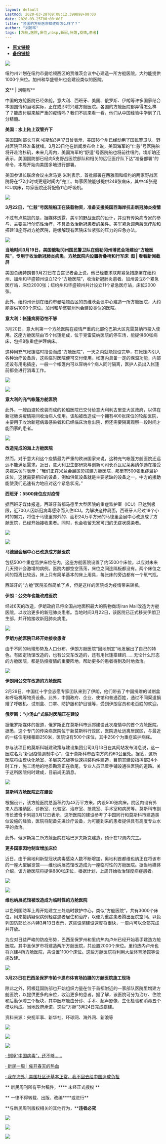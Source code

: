 ```yaml
---
layout: default
Lastmod: 2020-03-28T09:08:12.399898+00:00
date: 2020-03-25T00:00:00Z
title: "各国的方舱医院都建得怎么样了？"
author: "刘朝晖"
tags: [方舱,医院,床位,nbsp,新冠,帐篷,疫情,患者]
---
```


* [**原文链接**](https://mp.weixin.qq.com/s/evTMwV6OJrJxwMP0NCwSlw)
* [**备份链接**](http://archive.ph/VEljw)


![](/images/post/e687419aee5ba5dc10b91a175fcda518.jpg)

纽约州计划在纽约市曼哈顿西区的贾维茨会议中心建造一所方舱医院，大约能提供1000个床位。加州和华盛顿州也会建设类似的医院。

**文**** | 刘朝晖**

  

中国的方舱医院已经休舱，意大利、西班牙、美国、俄罗斯、伊朗等许多国家结合本国国情和当地实际，正在或即将兴建方舱医院。各国的方舱医院都弄得怎么样了？能应付越来越严重的疫情吗？我们不妨来看一看，他们从中国经验中学到了几分精髓。

**美国：水上陆上双管齐下**

  

美国国防部长马克·埃斯珀3月17日曾表示，美国18个州已经动用了国民警卫队，野战医院已经准备就绪。3月23日他在新闻发布会上说，美国海军的“仁慈”号医院船将开赴洛杉矶，未来几周内，美国海军的“舒适”号医院船也将前往纽约。埃斯珀还表示，美国国防部已经向5支野战医院部队和相关的远征医疗队下达“准备部署”的命令，本周开始向美国多地进行部署。

美国参谋长联席会议主席马克·米利表示，首批部署在西雅图和纽约的两家野战医院将在“72小时或更短时间内”完工。每家医院能够提供248张病床，其中48张是ICU病床，每家医院还将配备11台呼吸机。

![](/images/post/a5a45132b7b8533a861b12f0a25b27bc.jpg)

**3月22日，“仁慈”号医院船正在装载物资，准备支援美国西海岸抗击新冠肺炎疫情**  

不过有点尴尬的是，据媒体透露，美军的野战医院的设计，并没有传染病专家的参与，主要进行创伤性治疗，不具备救治新冠患者的条件。美军紧急调两艘医疗船和搭建18座野战方舱医院，是缓解现有医院床位紧张的压力的应急办法。

![](/images/post/123bf1b86aec0a99cd17af350d313d5b.jpg)

**当地时间3月19日，美国俄勒冈州国民警卫队在俄勒冈州博览会场建设“方舱医院”，专用于收治新冠肺炎病患，方舱医院内设置折叠椅和行军床  图 | 看看新闻截屏**  

美国总统特朗普3月22日在白宫记者会上说，他已经要求联邦紧急措施署在纽约州、加州和华盛顿州设立12个“方舱医院”，收治新冠肺炎患者。加州设立8个紧急医疗站，床位2000张；纽约州和华盛顿州共计设立11个紧急医疗站，床位2000张。

此外，纽约州计划在纽约市曼哈顿西区的贾维茨会议中心建造一所方舱医院，大约能提供1000个床位。加州和华盛顿州也会建设类似的医院。

**意大利：帐篷病房恐怕不够**

  

3月20日，意大利第一个方舱医院在疫情严重的北部伦巴第大区克雷莫纳市投入使用。这座方舱医院由15个帐篷组成，位于克雷莫纳医院的停车场，能提供60张病床，包括8张重症护理病床。

这种用充气帐篷临时搭设而成“方舱医院”，一天之内就能搭设完毕，在帐篷内引入各种治疗设备后，这些临时医院便可交付使用。帐篷内具备一定的保温功能，内部还设有用电插座，一般一个帐篷内可以容纳4个病人同时隔离，医护人员出入帐篷前都会进行消毒工作。

![](/images/post/3888f753ddf72d3d3cf2fbc95c694d3a.jpg)

![](/images/post/41257bb891eec9b87684779c4addbd20.jpg)  

**意大利的充气帐篷方舱医院**  

此外，一艘由渡轮改装而成的轮船医院已交付给意大利利古里亚大区政府，以供在新冠肺炎疫情期间收治病人使用。该船被改造成一个拥有400张床位的轮船医院，主要用于收治新冠病毒感染者和已经临床治愈出院，但还需要隔离观察一段时间才能回家的患者。

![](/images/post/7da2f05e6c5a6f2f7af7387c25237d6c.jpg)

**改造完成的海上方舱医院**  

然而，对于意大利这个疫情最为严重的欧洲国家来说，这种充气帐篷方舱医院还远远不能满足需求。近日，意大利卫生部研究与创新司司长乔瓦尼莱奥纳尔迪在接受央视采访时表示：“我们正在米兰会展区旁搭建方舱医院，那里有500张重症监护床位，这就需要相应的设备，例如供氧设备就是主要紧缺的设备之一。中方的援助能使我们迅速有力地应对这个紧急状况。”

**西班牙：5500床位应对疫情**

  

据西班牙媒体报道，西班牙首都马德里大型医院的重症监护室（ICU）已达到极限，近700人因新冠病毒感染而入住ICU。为解决这种局面，西班牙人经过18个小时的努力，将位于马德里郊外的、面积24万平方米的马德里会展中心改造成了方舱医院，已经开始接收患者。同时，也会收留无家可归的无症状感染者。

![](/images/post/f22641e8df545a8a4431753e9fedfe53.jpg)

![](/images/post/d45c6d3783f47b09466196b3293c2c4f.jpg)

**马德里会展中心已改造成方舱医院**  

包括500个重症监护床位在内，这座方舱医院设置了约5500个床位，以应对未来几天预计会激增的病例。医院内部空空荡荡，床位之间连隔板都没有。两个床位之间的距离比较远，床上只有简单基本的床上用具，每张床的旁边都有一个氧气瓶。

西班牙的“方舱”医院虽然简单了点，但是这样的医院或为疫情带来转机。

**伊朗：公交车也能改成医院**

  

经过6天的改造，伊朗政府已将全国占地面积最大的购物商场Iran Mall改造为方舱医院，以收治更多的新冠肺炎患者。当地时间3月22日，该医院已正式移交伊朗卫生部，并开始接收新冠肺炎病患。

![](/images/post/0dfea70ad23ab0498299c1256bce90ce.jpg)

**伊朗方舱医院已经开始接收患者**  

由于不同的地理形势及人口分布，伊朗方舱医院“因地制宜”地发展出了自己的特色。有固定场馆改造的，也有公交车改造的，还有用帐篷搭建的……无论什么形态的方舱医院，都是防控疫情的重要阵地，帮助更多的患者得到及时地救治。

![](/images/post/9ae2284d89062331534eb46766be2b1f.jpg)

**伊朗用公交车改造的方舱医院**  

2月29日，中国红十字会志愿专家团队来到了伊朗，他们带去了中国捐赠的试剂盒和呼吸机等物资设备。此外，中国政府、企业、使馆和普通百姓，通过不同渠道捐赠了呼吸机、试剂盒、口罩、防护服和护目镜等，受到伊朗官员和老百姓的欢迎。

**俄罗斯：“小汤山”式临时医院正在建设**

  

据俄罗斯媒体的报道，俄罗斯正在莫斯科市远郊建设此次疫情中的首个方舱医院。据悉，这个专门的传染病医院位于新莫斯科行政区，医院选址远离居民区，与最近的一栋住宅楼相距250米，医院设有500个床位，其中250个为重症监护病床。

参与该项目的莫斯科城建政策与建设集团公司3月13日在其网站发布消息说，这一医院名为“新冠疫情遏制中心”，位于莫斯科市西南方向约60公里处。据悉，这所医院将由模块化舱室、多层夹芯板等快速拼装构件建造，目前其建设指挥部24小时工作，施工场地的地质勘测正在收尾，专业人员已着手铺设通往医院的道路。关于这所医院何时建成，目前尚无消息。

![](/images/post/b73e38cf18d35814aa7cd8342af0f6f8.jpg)

**莫斯科方舱医院正在建设**  

根据设计，该方舱医院总面积约为43万平方米，内设500张病床。院区内设有外来人员接纳区、诊断室、化验室、治疗室、抢救室、手术室和病房等。莫斯科市副市长波奇卡列娃3月12日表示，这所医院的建设参考了中国同行和莫斯科市建造类似设施的经验，医院将配备先进诊疗设备，为可能到来的患者提供具有高度专业水平的救治。

此外，俄罗斯第二所方舱医院在哈巴罗夫斯克建造，预计在12周内完工。

**更多国家因地制宜增加床位**

  

近日，由于奥地利新型冠状病毒感染人数不断增加，奥地利首都维也纳正在将该市的一座大型展览馆——维也纳展览馆改造成为一座临时性的方舱医院。据当地媒体介绍，该方舱医院将提供880张床位，根据计划，上周开始收治轻度病症患者。

![](/images/post/e5122665ef82f89553ed5051e7f84a7a.jpg)

![](/images/post/1d1f113794699a952205d5699ac4277c.jpg)

**维也纳展览馆被改造成为临时性的方舱医院**  

以色列国防军上周开始建立三处临时救护中心，类似“方舱医院”，共有3000个床位，用来接纳疑似病例轻症患者居住和治疗，以便为重症患者腾出医院空间。以色列国防部长本内特3月13日表示，这些设施建设速度将很快，一周内可以全部完成并开放。

为应对日益严峻的防疫形势，巴西圣保罗州和里约热内卢州已经开始着手建造方舱医院。其中圣保罗市将建造两所方舱医院，共设置2000个床位。里约热内卢州也将兴建4所方舱医院，共设置1100个床位。这些方舱医院将利用大型体育场馆等设施改建。

![](/images/post/d73e5cfdc8376c2719cdb197fc254dbc.jpg)

**3月23日在巴西圣保罗市帕卡恩布体育场拍摄的方舱医院施工现场**  

除此之外，阿根廷国防部也开始组织力量在位于首都附近的一家部队医院里增建方舱医院，以提供更多的床位，收治更多的患者。据了解，该医院可分为治疗、住院和后勤保障三个板块，其中医疗舱由分诊、手术、超声影像、生化检验和消毒五个模块构成。当地政府承诺，这些“方舱”3月24日完成搭建。

资料来源：央视军事、新华社、环球网、海外网、新浪等

![](/images/post/d8ca61a3dfcf9a9aa170b58d4b6eeb42.jpg)

![](/images/post/62a49cab547392772e2f98c8e8fe7fd0.jpg)

  

![](/images/post/9b9f59f87ccb0e7aa7587886d34765a8.jpg)

  

[· 划掉“中国病毒”，还不够……](http://mp.weixin.qq.com/s?__biz=MTUzMDQzNjMwMQ==&mid=2652827822&idx=1&sn=e117b32c041bf00dda185190d76e4fe0&chksm=68ed3d0c5f9ab41a9ce93d2822ebc8006577e3e7e32115567a6e95f0a2b24e1b551317c0160b&scene=21#wechat_redirect)

[· 新民一周 | 催开春天的热血](http://mp.weixin.qq.com/s?__biz=MTUzMDQzNjMwMQ==&mid=2652827814&idx=1&sn=723100e3eeb60f47b065a5dbfde0b5ce&chksm=68ed3d045f9ab412857e4effcc93e660d6c91b921409098993d2d0a677e1e210d32f44488872&scene=21#wechat_redirect)

[· 我在海外 | 美国社区还基本正常，我不回去给中国造成负担](http://mp.weixin.qq.com/s?__biz=MTUzMDQzNjMwMQ==&mid=2652827750&idx=1&sn=25505dcc6524ef55d3f16c794973d3a5&chksm=68ed3dc45f9ab4d267d8ceae0983e9ce1178f9af42e0d225b388761d4d6495b11ec6c69bcbd4&scene=21#wechat_redirect)

** 新民周刊所有平台稿件，**** 未经正式授权 **

** 一律不得转载、出版、改编****或进行**

**与新民周刊版权相关的其他行为，****违者必究**

![](/images/post/fcf978d5210cf906889100389364ae06.jpg)

![](/images/post/ac531a84a106f508e75ef70ad4d25a81.jpg)

![](/images/post/c32b426be648f5894b195cf99dba29bc.jpg)

